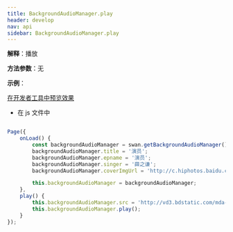 ```yaml
---
title: BackgroundAudioManager.play 
header: develop
nav: api
sidebar: BackgroundAudioManager.play 
---
```





**解释**：播放

**方法参数**：无

**示例**：

<a href="swanide://fragment/b2781601c85332edee9b1ccf1661f9be1573420325233" title="在开发者工具中预览效果" target="_self">在开发者工具中预览效果</a>

* 在 js 文件中

```javascript

Page({
    onLoad() {
        const backgroundAudioManager = swan.getBackgroundAudioManager();
        backgroundAudioManager.title = '演员';
        backgroundAudioManager.epname = '演员';
        backgroundAudioManager.singer = '薛之谦';
        backgroundAudioManager.coverImgUrl = 'http://c.hiphotos.baidu.com/super/pic/item/8b13632762d0f703e34c0f6304fa513d2797c597.jpg';

        this.backgroundAudioManager = backgroundAudioManager;
    },
    play() {
        this.backgroundAudioManager.src = 'http://vd3.bdstatic.com/mda-ic7mxzt5cvz6f4y5/mda-ic7mxzt5cvz6f4y5.mp3';
        this.backgroundAudioManager.play();
    }
});

```
